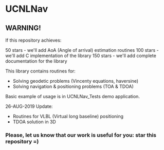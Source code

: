 # UCNLNav

## WARNING!

If this repository achieves:

50 stars - we'll add AoA (Angle of arrival) estimation routines
100 stars - we'll add C implementation of the library
150 stars - we'll add complete documentation for the library

This library contains routines for:
* Solving geodetic problems (Vincenty equations, haversine)
* Solving navigation & positioning problems (TOA & TDOA)

Basic example of usage is in UCNLNav_Tests demo application.

26-AUG-2019 Update:  
* Routines for VLBL (Virtual long baseline) positioning
* TDOA solution in 3D


### Please, let us know that our work is useful for you: star this repository =)
